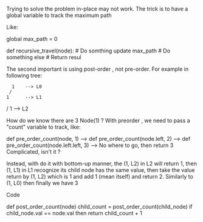 Trying to solve the problem in-place may not work. The trick is to have a global variable to track the maximum path

Like:

global max_path = 0

def recursive_travel(node):
    # Do somthing
    update max_path
    # Do something else
    # Return resul
  

The second important is using post-order , not pre-order. For example in following tree:

      1    --> L0
     /
    1      --> L1
   /
  1        --> L2
  
How do we know there are 3 Node(1) ? With preorder , we need to pass a "count" variable to track, like:
  
  def pre_order_count(node, 1)
    --> def pre_order_count(node.left, 2)
        --> def pre_order_count(node.left.left, 3)
            --> No where to go, then return 3
Complicated, isn't it ?

Instead, with do it with bottom-up manner, the (1, L2) in L2 will return 1, then (1, L1) in L1 recognize its child node has the same value, then take the value return by (1, L2) which is 1 and add 1 (mean itself) and return 2. Similarly to (1, L0) then finally we have 3

Code

def post_order_count(node)
    child_count = post_order_count(child_node)
    if child_node.val == node.val then return child_count + 1
